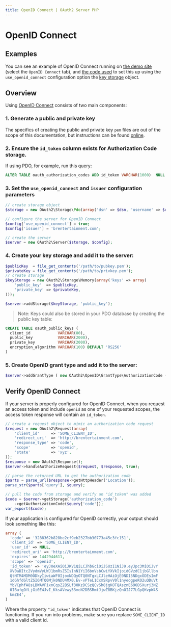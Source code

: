 ```yaml
---
title: OpenID Connect | OAuth2 Server PHP
---
```


# OpenID Connect

## Examples

You can see an example of OpenID Connect running on
[the demo site][demo site] (select the `OpenID Connect` tab), and
[the code used][use_openid_connect] to set this up using the
`use_openid_connect` configuration option the [key storage] object.

## Overview

Using [OpenID Connect](http://openid.net/connect/) consists of two main
components:

### 1\. Generate a public and private key

The specifics of creating the public and private key `pem` files are out of the
scope of this documentation, but instructions can be found
[online](https://www.digicert.com/ssl-support/pem-ssl-creation.htm).

### 2\. Ensure the `id_token` column exists for Authorization Code storage.

If using PDO, for example, run this query:

```sql
ALTER TABLE oauth_authorization_codes ADD id_token VARCHAR(1000)  NULL  DEFAULT NULL;
```

>

### 3\. Set the `use_openid_connect` and `issuer` configuration parameters

```php
// create storage object
$storage = new OAuth2\Storage\Pdo(array('dsn' => $dsn, 'username' => $username, 'password' => $password));

// configure the server for OpenID Connect
$config['use_openid_connect'] = true;
$config['issuer'] = 'brentertainment.com';

// create the server
$server = new OAuth2\Server($storage, $config);
```

>

### 4\. Create your key storage and add it to the server:

```php
$publicKey  = file_get_contents('/path/to/pubkey.pem');
$privateKey = file_get_contents('/path/to/privkey.pem');
// create storage
$keyStorage = new OAuth2\Storage\Memory(array('keys' => array(
    'public_key'  => $publicKey,
    'private_key' => $privateKey,
)));

$server->addStorage($keyStorage, 'public_key');
```

> Note: Keys could also be stored in your PDO database by creating the public
> key table:
>
```sql
CREATE TABLE oauth_public_keys (
  client_id            VARCHAR(80),
  public_key           VARCHAR(2000),
  private_key          VARCHAR(2000),
  encryption_algorithm VARCHAR(100) DEFAULT 'RS256'
)
```

>

### 5\. Create OpenID grant type and add it to the server:

```php
$server->addGrantType ( new OAuth2\OpenID\GrantType\AuthorizationCode ( $storage ) );
```

>

## Verify OpenID Connect

If your server is properly configured for OpenID Connect, when you request an
access token and include `openid` as one of your requested scopes, the access
token response will contain an `id_token`.

```php
// create a request object to mimic an authorization code request
$request = new OAuth2\Request(array(
    'client_id'     => 'SOME_CLIENT_ID',
    'redirect_uri'  => 'http://brentertainment.com',
    'response_type' => 'code',
    'scope'         => 'openid',
    'state'         => 'xyz',
));
$response = new OAuth2\Response();
$server->handleAuthorizeRequest($request, $response, true);

// parse the returned URL to get the authorization code
$parts = parse_url($response->getHttpHeader('Location'));
parse_str($parts['query'], $query);

// pull the code from storage and verify an "id_token" was added
$code = $server->getStorage('authorization_code')
	->getAuthorizationCode($query['code']);
var_export($code);
```

If your application is configured for OpenID correctly, your output should look
something like this:

```php
array (
  'code' => '3288362b828be2cf9eb2327bb30773a45c3fc151',
  'client_id' => 'SOME_CLIENT_ID',
  'user_id' => NULL,
  'redirect_uri' => 'http://brentertainment.com',
  'expires' => 1442944611,
  'scope' => 'openid',
  'id_token' => 'eyJ0eXAiOiJKV1QiLCJhbGciOiJSUzI1NiJ9.eyJpc3MiOiJvY
  XV0aDItc2VydmVyLWJ1bmRsZSIsInN1YiI6bnVsbCwiYXVkIjoidGVzdC1jbGllbn
  QtNTM4MDM0ODkyIiwiaWF0IjoxNDQyOTQ0NTgxLCJleHAiOjE0NDI5NDgxODEsImF
  1dGhfdGltZSI6MTQ0Mjk0NDU4MX0.Ev-vPTeL1CxmSRpvV0l1nyeogpeKO2uQDuVt
  YbVCphfA8sLBWAVFixnCqsZ2BSLf30KzDCSzQCvSh8jgKOTQAsznE69ODSXurj3NZ
  0IBufgOfLjGi0E4JvI_KksAVewy53mcN2DBSRmtJjwZ8BKjzQnOIJ77LGpQKvpW4S
  kmZE4',
)

```

Where the property `"id_token"` indicates that OpenID Connect is functioning. If
you run into problems, make sure you replace `SOME_CLIENT_ID` with a valid
client id.

[use_openid_connect]: https://github.com/bshaffer/oauth2-demo-php/blob/master/src/OAuth2Demo/Server/Server.php#L43
[key storage]: https://github.com/bshaffer/oauth2-demo-php/blob/master/src/OAuth2Demo/Server/Server.php#L83
[demo site]: http://brentertainment.com/oauth2/
